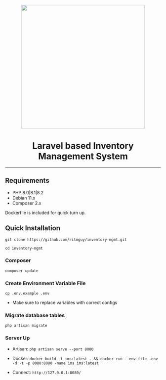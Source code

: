 <p align="center"><a href="https://laravel.com" target="_blank"><img src="https://raw.githubusercontent.com/laravel/art/master/logo-lockup/5%20SVG/2%20CMYK/1%20Full%20Color/laravel-logolockup-cmyk-red.svg" width="400"></a></p>
<h1 align="center">Laravel based Inventory Management System</h1>
<hr>

## Requirements
- PHP 8.0|8.1|8.2
- Debian 11.x
- Composer 2.x

Dockerfile is included for quick turn up.

## Quick Installation

    git clone https://github.com/ritmguy/inventory-mgmt.git

    cd inventory-mgmt
    
### Composer

    composer update
    
    
### Create Environment Variable File
 
    cp .env.example .env
- Make sure to replace variables with correct configs 
    
### Migrate database tables
 
    php artisan migrate
    
### Server Up
- Artisan:
        ```
        php artisan serve --port 8080
        ```

- Docker:
        ```
        docker build -t ims:latest . && docker run --env-file .env -d -t -p 8080:8080 -name ims ims:latest
        ```
- Connect: ```http://127.0.0.1:8080/```

